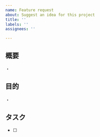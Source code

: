 ```yaml
---
name: Feature request
about: Suggest an idea for this project
title: ''
labels: ''
assignees: ''

---
```


## 概要
・
## 目的
・
## タスク
- [ ]
